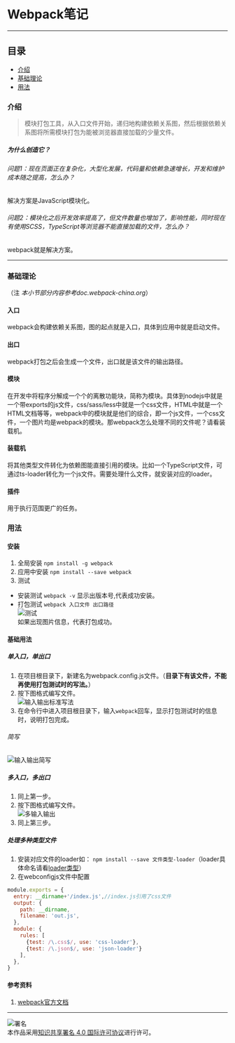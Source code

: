 # Webpack笔记
***
## 目录
- [介绍](https://github.com/person-0/test/blob/master/Webpack.md#介绍)
- [基础理论](https://github.com/person-0/test/blob/master/Webpack.md#基础理论)
- [用法](https://github.com/person-0/test/blob/master/Webpack.md#用法)
### 介绍
> 模块打包工具，从入口文件开始，递归地构建依赖关系图，然后根据依赖关系图将所需模块打包为能被浏览器直接加载的少量文件。
##### 为什么创造它？
###### 问题1：现在页面正在复杂化，大型化发展，代码量和依赖急速增长，开发和维护成本随之提高，怎么办？
解决方案是JavaScript模块化。
###### 问题2：模块化之后开发效率提高了，但文件数量也增加了，影响性能，同时现在有使用SCSS，TypeScript等浏览器不能直接加载的文件，怎么办？
webpack就是解决方案。
***
### 基础理论
（注 *本小节部分内容参考doc.webpack-china.org*）
#### 入口
webpack会构建依赖关系图，图的起点就是入口，具体到应用中就是启动文件。
#### 出口
webpack打包之后会生成一个文件，出口就是该文件的输出路径。
#### 模块
在开发中将程序分解成一个个的离散功能块，简称为模块。具体到nodejs中就是一个带exports的js文件，css/sass/less中就是一个css文件，HTML中就是一个HTML文档等等，webpack中的模块就是他们的综合，即一个js文件，一个css文件，一个图片均是webpack的模块。那webpack怎么处理不同的文件呢？请看装载机。
#### 装载机
将其他类型文件转化为依赖图能直接引用的模块。比如一个TypeScript文件，可通过ts-loader转化为一个js文件。需要处理什么文件，就安装对应的loader。
#### 插件
用于执行范围更广的任务。
### 用法
#### 安装
1. 全局安装
`npm install -g webpack`
2. 应用中安装
`npm install --save webpack`
3. 测试
- 安装测试
`webpack -v`
显示出版本号,代表成功安装。
- 打包测试
`webpack 入口文件 出口路径`  
![测试](https://github.com/person-0/images/blob/master/webpack/%E6%B5%8B%E8%AF%95.PNG)  
如果出现图片信息，代表打包成功。
#### 基础用法
##### 单入口，单出口
1. 在项目根目录下，新建名为webpack.config.js文件。（**目录下有该文件，不能再使用打包测试时的写法。**）
2. 按下图格式编写文件。  
![输入输出标准写法](https://github.com/person-0/images/blob/master/webpack/%E8%BE%93%E5%85%A5%E8%BE%93%E5%87%BA%E6%A0%87%E5%87%86%E5%86%99%E6%B3%95.PNG)
3. 在命令行中进入项目根目录下，输入`webpack`回车，显示打包测试时的信息时，说明打包完成。
###### 简写
![输入输出简写](https://github.com/person-0/images/blob/master/webpack/%E8%BE%93%E5%85%A5%E8%BE%93%E5%87%BA%E7%AE%80%E5%86%99.PNG)
##### 多入口，多出口
1. 同上第一步。
2. 按下图格式编写文件。  
![多输入输出](https://github.com/person-0/images/blob/master/webpack/%E5%A4%9A%E8%BE%93%E5%85%A5%E8%BE%93%E5%87%BA.PNG)
3. 同上第三步。
##### 处理多种类型文件
1. 安装对应文件的loader如：
`npm install --save 文件类型-loader`（loader具体命名请看[loader类型](https://doc.webpack-china.org/loaders)）
2. 在webconfigjs文件中配置
```javascript
module.exports = {
  entry: __dirname+'/index.js',//index.js引用了css文件
  output: {
    path: __dirname,
    filename: 'out.js',
  },
  module: {
    rules: [
      {test: /\.css$/, use: 'css-loader'},
      {test: /\.json$/, use: 'json-loader'}
    ],
  },
}
```
#### 参考资料
1. [webpack官方文档](https://doc.webpack-china.org/concepts/#-plugins-)
***
![署名](https://licensebuttons.net/l/by/4.0/88x31.png)  
本作品采用<a rel="license" href="https://creativecommons.org/licenses/by/4.0/">知识共享署名 4.0 国际许可协议</a>进行许可。
